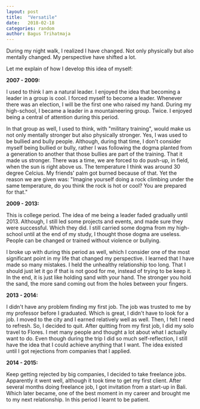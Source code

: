 ```yaml
---
layout: post
title:  "Versatile"
date:   2018-02-18
categories: random
author: Bagus Trihatmaja
---
```


During my night walk, I realized I have changed. Not only physically but also mentally changed. My perspective have shifted a lot.

Let me explain of how I develop this idea of myself:

**2007 - 2009:**

I used to think I am a natural leader. I enjoyed the idea that becoming a leader in a group is cool. I forced myself to become a leader. Whenever there was an election, I will be the first one who raised my hand.
During my high-school, I became a leader in a mountaineering group. Twice. I enjoyed being a central of attention during this period. 

In that group as well, I used to think, with "military training", would make us not only mentally stronger but also physically stronger. Yes, I was used to be bullied and bully people. Although, during that time, I don't consider myself being bullied or bully, rather I was following the dogma planted
from a generation to another that those bullies are part of the training. That it made us stronger. There was a time, we are forced to do push-up, in field, when the sun is right above us. The temperature I think was around 30 degree Celcius. My friends' palm got burned because of that. Yet the reason 
we are given was: "Imagine yourself doing a rock climbing under the same temperature, do you think the rock is hot or cool? You are prepared for that."

**2009 - 2013:**

This is college period. The idea of me being a leader faded gradually until 2013. Although, I still led some projects and events, and made sure they were successful. Which they did. I still carried some dogma from my high-school until at the end of my study, I thought those dogma are useless. People
can be changed or trained without violence or bullying. 

I broke up with during this period as well, which I consider one of the most significant point in my life that changed my perspective. I learned that I have made so many mistakes. I held the unhealthy relationship too long. That I should just let it go if that is not good for me, instead of trying to be keep it.
In the end, it is just like holding sand with your hand. The stronger you hold the sand, the more sand coming out from the holes between your fingers.

**2013 - 2014:**

I didn't have any problem finding my first job. The job was trusted to me by my professor before I graduated. Which is great, I didn't have to look for a job. I moved to the city and I earned relatively well as well. Then, I felt I need to refresh. 
So, I decided to quit. After quitting from my first job, I did my solo travel to Flores. I met many people and thought a lot about what I actually want to do. Even though during the trip I did so much self-reflection, I still have the idea that I could achieve anything that I want.
The idea existed until I got rejections from companies that I applied.

**2014 - 2015:**

Keep getting rejected by big companies, I decided to take freelance jobs. Apparently it went well, although it took time to get my first client. After several months doing freelance job, I got invitation from a start-up in Bali.
Which later became, one of the best moment in my career and brought me to my next relationship. In this period I learnt to be patient. 
